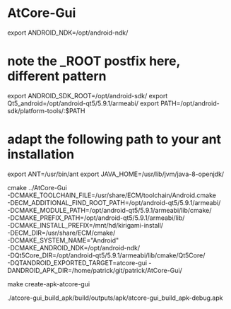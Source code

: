 # AtCore-Gui

export ANDROID_NDK=/opt/android-ndk/
# note the _ROOT postfix here, different pattern
export ANDROID_SDK_ROOT=/opt/android-sdk/
export Qt5_android=/opt/android-qt5/5.9.1/armeabi/
export PATH=/opt/android-sdk/platform-tools/:$PATH
# adapt the following path to your ant installation
export ANT=/usr/bin/ant
export JAVA_HOME=/usr/lib/jvm/java-8-openjdk/

cmake ../AtCore-Gui \
    -DCMAKE_TOOLCHAIN_FILE=/usr/share/ECM/toolchain/Android.cmake \
    -DECM_ADDITIONAL_FIND_ROOT_PATH=/opt/android-qt5/5.9.1/armeabi/ \
    -DCMAKE_MODULE_PATH=/opt/android-qt5/5.9.1/armeabi/lib/cmake/ \
    -DCMAKE_PREFIX_PATH=/opt/android-qt5/5.9.1/armeabi/lib/ \
    -DCMAKE_INSTALL_PREFIX=/mnt/hd/kirigami-install/ \
    -DECM_DIR=/usr/share/ECM/cmake/ \
    -DCMAKE_SYSTEM_NAME="Android" \
    -DCMAKE_ANDROID_NDK=/opt/android-ndk/ \
    -DQt5Core_DIR=/opt/android-qt5/5.9.1/armeabi/lib/cmake/Qt5Core/ \
    -DQTANDROID_EXPORTED_TARGET=atcore-gui -DANDROID_APK_DIR=/home/patrick/git/patrick/AtCore-Gui/

make create-apk-atcore-gui

./atcore-gui_build_apk/build/outputs/apk/atcore-gui_build_apk-debug.apk

